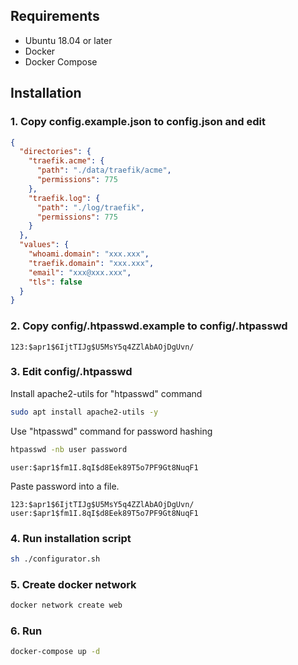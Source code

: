 ## Requirements
* Ubuntu 18.04 or later
* Docker
* Docker Compose

## Installation
### 1. Copy config.example.json to config.json and edit
```json
{
  "directories": {
    "traefik.acme": {
      "path": "./data/traefik/acme",
      "permissions": 775
    },
    "traefik.log": {
      "path": "./log/traefik",
      "permissions": 775
    }
  },
  "values": {
    "whoami.domain": "xxx.xxx",
    "traefik.domain": "xxx.xxx",
    "email": "xxx@xxx.xxx",
    "tls": false
  }
}
```

### 2. Copy config/.htpasswd.example to config/.htpasswd
```
123:$apr1$6IjtTIJg$U5MsY5q4ZZlAbAOjDgUvn/
```

### 3. Edit config/.htpasswd
Install apache2-utils for "htpasswd" command
```sh
sudo apt install apache2-utils -y
```

Use "htpasswd" command for password hashing
```sh
htpasswd -nb user password
```
```
user:$apr1$fm1I.8qI$d8Eek89T5o7PF9Gt8NuqF1
```

Paste password into a file.
```
123:$apr1$6IjtTIJg$U5MsY5q4ZZlAbAOjDgUvn/
user:$apr1$fm1I.8qI$d8Eek89T5o7PF9Gt8NuqF1
```

### 4. Run installation script
```sh
sh ./configurator.sh
```

### 5. Create docker network
```sh
docker network create web
```

### 6. Run
```sh
docker-compose up -d
```
